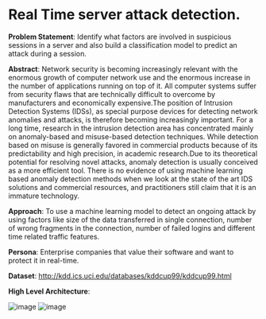 # Real Time server attack detection.
	
**Problem Statement**: Identify what factors are involved in suspicious sessions in a server and also build a classification model to predict an attack during a session.

**Abstract**: Network security is becoming increasingly relevant with the enormous growth of computer network use and the enormous increase in the number of applications running on top of it. All computer systems suffer from security flaws that are technically difficult to overcome by manufacturers and economically expensive.The position of Intrusion Detection Systems (IDSs), as special purpose devices for detecting network anomalies and attacks, is therefore becoming increasingly important. For a long time, research in the intrusion detection area has concentrated mainly on anomaly-based and misuse-based detection techniques. While detection based on misuse is generally favored in commercial products because of its predictability and high precision, in academic research.Due to its theoretical potential for resolving novel attacks, anomaly detection is usually conceived as a more efficient tool. There is no evidence of using machine learning based anomaly detection methods when we look at the state of the art IDS solutions and commercial resources, and practitioners still claim that it is an immature technology.

**Approach**: To use a machine learning model to detect an ongoing attack by using factors like size of the data transferred in single connection, number of wrong fragments in the connection, number of failed logins and different time related traffic features. 

**Persona**: Enterprise companies that value their software and want to protect it in real-time.

**Dataset**: http://kdd.ics.uci.edu/databases/kddcup99/kddcup99.html

**High Level Architecture**:

![image](https://user-images.githubusercontent.com/34078992/110900220-47ca5300-82b7-11eb-89c5-7ac932ea9213.png)
![image](https://user-images.githubusercontent.com/34078992/110900239-4e58ca80-82b7-11eb-9d57-9f5415f4bac6.png)
